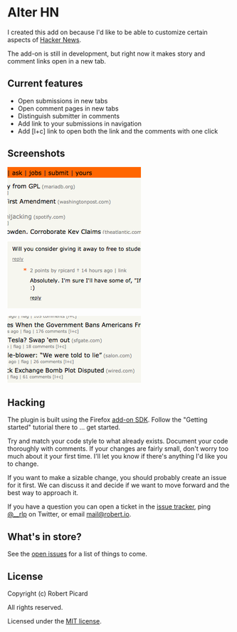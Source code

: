 # Alter HN

I created this add on because I'd like to be able to customize certain aspects of [Hacker News](https://news.ycombinator.com).

The add-on is still in development, but right now it makes story and comment links open in a new tab.

## Current features

* Open submissions in new tabs
* Open comment pages in new tabs
* Distinguish submitter in comments
* Add link to your submissions in navigation
* Add [l+c] link to open both the link and the comments with one click

## Screenshots

![Link to your submissions in the navigation](screenshots/yours-nav.png)

![Distinguish the submitter in the comments](screenshots/distinguish-submitter.png)

![Add an [l+c] link to open the link and comments in one click](screenshots/lpc-link.png)

## Hacking

The plugin is built using the Firefox [add-on SDK](https://addons.mozilla.org/en-US/developers/docs/sdk/latest/dev-guide/index.html). Follow the "Getting started" tutorial there to … get started.

Try and match your code style to what already exists. Document your code thoroughly with comments. If your changes are fairly small, don't worry too much about it your first time. I'll let you know if there's anything I'd like you to change.

If you want to make a sizable change, you should probably create an issue for it first. We can discuss it and decide if we want to move forward and the best way to approach it.

If you have a question you can open a ticket in the [issue tracker](https://github.com/rpicard/alter-hn/issues), ping [@__rlp](https://twitter.com/__rlp) on Twitter, or email mail@robert.io.

## What's in store?

See the [open issues](https://github.com/rpicard/alter-hn/issues?state=open) for a list of things to come.

## License

Copyright (c) Robert Picard

All rights reserved.

Licensed under the [MIT license](http://opensource.org/licenses/MIT).
